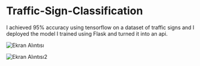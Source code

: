 # Traffic-Sign-Classification
I achieved 95% accuracy using tensorflow on a dataset of traffic signs and  I deployed the model I trained using Flask and turned it into an api.



![Ekran Alıntısı](https://user-images.githubusercontent.com/48621020/180602189-41d0db84-4321-457e-9111-ba43b949e7e4.JPG)



![Ekran Alıntısı2](https://user-images.githubusercontent.com/48621020/180602192-fd0d9b2d-bdd9-4b67-b5b3-eba898bafb19.JPG)
